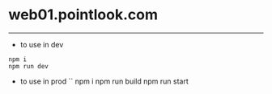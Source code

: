 # web01.pointlook.com
-------
- to use in dev
```
npm i
npm run dev
```

- to use in prod
``
npm i
npm run build
npm run start
```
